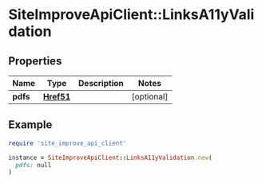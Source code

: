 # SiteImproveApiClient::LinksA11yValidation

## Properties

| Name | Type | Description | Notes |
| ---- | ---- | ----------- | ----- |
| **pdfs** | [**Href51**](Href51.md) |  | [optional] |

## Example

```ruby
require 'site_improve_api_client'

instance = SiteImproveApiClient::LinksA11yValidation.new(
  pdfs: null
)
```


